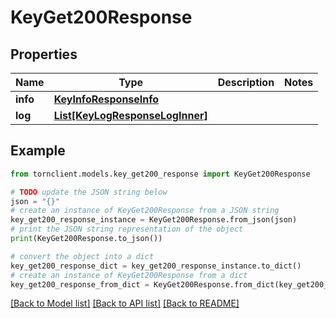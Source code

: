 # KeyGet200Response


## Properties

Name | Type | Description | Notes
------------ | ------------- | ------------- | -------------
**info** | [**KeyInfoResponseInfo**](KeyInfoResponseInfo.md) |  | 
**log** | [**List[KeyLogResponseLogInner]**](KeyLogResponseLogInner.md) |  | 

## Example

```python
from tornclient.models.key_get200_response import KeyGet200Response

# TODO update the JSON string below
json = "{}"
# create an instance of KeyGet200Response from a JSON string
key_get200_response_instance = KeyGet200Response.from_json(json)
# print the JSON string representation of the object
print(KeyGet200Response.to_json())

# convert the object into a dict
key_get200_response_dict = key_get200_response_instance.to_dict()
# create an instance of KeyGet200Response from a dict
key_get200_response_from_dict = KeyGet200Response.from_dict(key_get200_response_dict)
```
[[Back to Model list]](../README.md#documentation-for-models) [[Back to API list]](../README.md#documentation-for-api-endpoints) [[Back to README]](../README.md)


